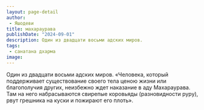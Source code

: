 ```yaml
---
layout: page-detail
author:
 - Яшодеви
title: махараурава
publishDate: "2024-09-01"
description: Один из двадцати восьми адских миров.
tags:
 - санатана дхарма
image: 
---
```


Один из двадцати восьми адских миров.
 «Человека, который поддерживает существование своего тела ценою жизни или благополучия других, неизбежно ждет наказание в аду Махараурава. Там на него набрасываются свирепые коровьяды (разновидности руру), рвут грешника на куски и пожирают его плоть».


